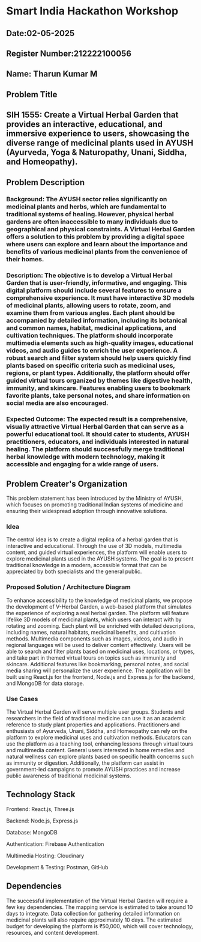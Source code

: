 # Smart India Hackathon Workshop
## Date:02-05-2025
## Register Number:212222100056
## Name: Tharun Kumar M
## Problem Title
##  SIH 1555: Create a Virtual Herbal Garden that provides an interactive, educational, and immersive experience to users, showcasing the diverse range of medicinal plants used in AYUSH (Ayurveda, Yoga & Naturopathy, Unani, Siddha, and Homeopathy).

## Problem Description
### Background: The AYUSH sector relies significantly on medicinal plants and herbs, which are fundamental to traditional systems of healing. However, physical herbal gardens are often inaccessible to many individuals due to geographical and physical constraints. A Virtual Herbal Garden offers a solution to this problem by providing a digital space where users can explore and learn about the importance and benefits of various medicinal plants from the convenience of their homes.

### Description: The objective is to develop a Virtual Herbal Garden that is user-friendly, informative, and engaging. This digital platform should include several features to ensure a comprehensive experience. It must have interactive 3D models of medicinal plants, allowing users to rotate, zoom, and examine them from various angles. Each plant should be accompanied by detailed information, including its botanical and common names, habitat, medicinal applications, and cultivation techniques. The platform should incorporate multimedia elements such as high-quality images, educational videos, and audio guides to enrich the user experience. A robust search and filter system should help users quickly find plants based on specific criteria such as medicinal uses, regions, or plant types. Additionally, the platform should offer guided virtual tours organized by themes like digestive health, immunity, and skincare. Features enabling users to bookmark favorite plants, take personal notes, and share information on social media are also encouraged.

### Expected Outcome: The expected result is a comprehensive, visually attractive Virtual Herbal Garden that can serve as a powerful educational tool. It should cater to students, AYUSH practitioners, educators, and individuals interested in natural healing. The platform should successfully merge traditional herbal knowledge with modern technology, making it accessible and engaging for a wide range of users.

## Problem Creater's Organization
This problem statement has been introduced by the Ministry of AYUSH, which focuses on promoting traditional Indian systems of medicine and ensuring their widespread adoption through innovative solutions.

### Idea
The central idea is to create a digital replica of a herbal garden that is interactive and educational. Through the use of 3D models, multimedia content, and guided virtual experiences, the platform will enable users to explore medicinal plants used in the AYUSH systems. The goal is to present traditional knowledge in a modern, accessible format that can be appreciated by both specialists and the general public.

### Proposed Solution / Architecture Diagram
To enhance accessibility to the knowledge of medicinal plants, we propose the development of V-Herbal Garden, a web-based platform that simulates the experience of exploring a real herbal garden. The platform will feature lifelike 3D models of medicinal plants, which users can interact with by rotating and zooming. Each plant will be enriched with detailed descriptions, including names, natural habitats, medicinal benefits, and cultivation methods. Multimedia components such as images, videos, and audio in regional languages will be used to deliver content effectively. Users will be able to search and filter plants based on medicinal uses, locations, or types, and take part in themed virtual tours on topics such as immunity and skincare. Additional features like bookmarking, personal notes, and social media sharing will personalize the user experience. The application will be built using React.js for the frontend, Node.js and Express.js for the backend, and MongoDB for data storage.

### Use Cases
The Virtual Herbal Garden will serve multiple user groups. Students and researchers in the field of traditional medicine can use it as an academic reference to study plant properties and applications. Practitioners and enthusiasts of Ayurveda, Unani, Siddha, and Homeopathy can rely on the platform to explore medicinal uses and cultivation methods. Educators can use the platform as a teaching tool, enhancing lessons through virtual tours and multimedia content. General users interested in home remedies and natural wellness can explore plants based on specific health concerns such as immunity or digestion. Additionally, the platform can assist in government-led campaigns to promote AYUSH practices and increase public awareness of traditional medicinal systems.

## Technology Stack
Frontend: React.js, Three.js

Backend: Node.js, Express.js

Database: MongoDB

Authentication: Firebase Authentication

Multimedia Hosting: Cloudinary

Development & Testing: Postman, GitHub

## Dependencies
The successful implementation of the Virtual Herbal Garden will require a few key dependencies. The mapping service is estimated to take around 10 days to integrate. Data collection for gathering detailed information on medicinal plants will also require approximately 10 days. The estimated budget for developing the platform is ₹50,000, which will cover technology, resources, and content development.
